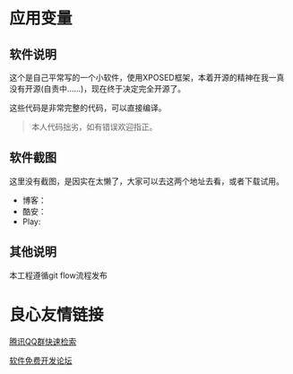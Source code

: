 # 应用变量

## 软件说明

这个是自己平常写的一个小软件，使用XPOSED框架，本着开源的精神在我一真没有开源(自责中……)，现在终于决定完全开源了。

这些代码是非常完整的代码，可以直接编译。

> 本人代码拙劣，如有错误欢迎指正。

## 软件截图

这里没有截图，是因实在太懒了，大家可以去这两个地址去看，或者下载试用。

  * 博客： 
  * 酷安： 
  * Play:  

## 其他说明

本工程遵循git flow流程发布

 # 良心友情链接

[腾讯QQ群快速检索](http://u.720life.cn/s/8cf73f7c)

[软件免费开发论坛](http://u.720life.cn/s/bbb01dc0)